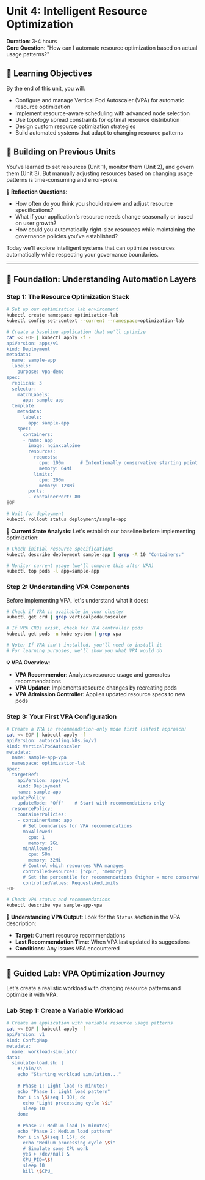 # Unit 4: Intelligent Resource Optimization
**Duration**: 3-4 hours  
**Core Question**: "How can I automate resource optimization based on actual usage patterns?"

## 🎯 Learning Objectives
By the end of this unit, you will:
- Configure and manage Vertical Pod Autoscaler (VPA) for automatic resource optimization
- Implement resource-aware scheduling with advanced node selection
- Use topology spread constraints for optimal resource distribution
- Design custom resource optimization strategies
- Build automated systems that adapt to changing resource patterns

## 🔄 Building on Previous Units

You've learned to set resources (Unit 1), monitor them (Unit 2), and govern them (Unit 3). But manually adjusting resources based on changing usage patterns is time-consuming and error-prone.

**🤔 Reflection Questions**:
- How often do you think you should review and adjust resource specifications?
- What if your application's resource needs change seasonally or based on user growth?
- How could you automatically right-size resources while maintaining the governance policies you've established?

Today we'll explore intelligent systems that can optimize resources automatically while respecting your governance boundaries.

---

## 🤖 Foundation: Understanding Automation Layers

### Step 1: The Resource Optimization Stack

```bash
# Set up our optimization lab environment
kubectl create namespace optimization-lab
kubectl config set-context --current --namespace=optimization-lab

# Create a baseline application that we'll optimize
cat << EOF | kubectl apply -f -
apiVersion: apps/v1
kind: Deployment
metadata:
  name: sample-app
  labels:
    purpose: vpa-demo
spec:
  replicas: 3
  selector:
    matchLabels:
      app: sample-app
  template:
    metadata:
      labels:
        app: sample-app
    spec:
      containers:
      - name: app
        image: nginx:alpine
        resources:
          requests:
            cpu: 100m      # Intentionally conservative starting point
            memory: 64Mi
          limits:
            cpu: 200m
            memory: 128Mi
        ports:
        - containerPort: 80
EOF

# Wait for deployment
kubectl rollout status deployment/sample-app
```

**🎯 Current State Analysis**:
Let's establish our baseline before implementing optimization:

```bash
# Check initial resource specifications
kubectl describe deployment sample-app | grep -A 10 "Containers:"

# Monitor current usage (we'll compare this after VPA)
kubectl top pods -l app=sample-app
```

### Step 2: Understanding VPA Components

Before implementing VPA, let's understand what it does:

```bash
# Check if VPA is available in your cluster
kubectl get crd | grep verticalpodautoscaler

# If VPA CRDs exist, check for VPA controller pods
kubectl get pods -n kube-system | grep vpa

# Note: If VPA isn't installed, you'll need to install it
# For learning purposes, we'll show you what VPA would do
```

**💡 VPA Overview**:
- **VPA Recommender**: Analyzes resource usage and generates recommendations
- **VPA Updater**: Implements resource changes by recreating pods  
- **VPA Admission Controller**: Applies updated resource specs to new pods

### Step 3: Your First VPA Configuration

```bash
# Create a VPA in recommendation-only mode first (safest approach)
cat << EOF | kubectl apply -f -
apiVersion: autoscaling.k8s.io/v1
kind: VerticalPodAutoscaler
metadata:
  name: sample-app-vpa
  namespace: optimization-lab
spec:
  targetRef:
    apiVersion: apps/v1
    kind: Deployment
    name: sample-app
  updatePolicy:
    updateMode: "Off"    # Start with recommendations only
  resourcePolicy:
    containerPolicies:
    - containerName: app
      # Set boundaries for VPA recommendations
      maxAllowed:
        cpu: 1
        memory: 2Gi
      minAllowed:
        cpu: 50m
        memory: 32Mi
      # Control which resources VPA manages
      controlledResources: ["cpu", "memory"]
      # Set the percentile for recommendations (higher = more conservative)
      controlledValues: RequestsAndLimits
EOF

# Check VPA status and recommendations
kubectl describe vpa sample-app-vpa
```

**🤔 Understanding VPA Output**:
Look for the `Status` section in the VPA description:
- **Target**: Current resource recommendations
- **Last Recommendation Time**: When VPA last updated its suggestions
- **Conditions**: Any issues VPA encountered

---

## 🧪 Guided Lab: VPA Optimization Journey

Let's create a realistic workload with changing resource patterns and optimize it with VPA.

### Lab Step 1: Create a Variable Workload

```bash
# Create an application with variable resource usage patterns
cat << EOF | kubectl apply -f -
apiVersion: v1
kind: ConfigMap
metadata:
  name: workload-simulator
data:
  simulate-load.sh: |
    #!/bin/sh
    echo "Starting workload simulation..."
    
    # Phase 1: Light load (5 minutes)
    echo "Phase 1: Light load pattern"
    for i in \$(seq 1 30); do
      echo "Light processing cycle \$i"
      sleep 10
    done
    
    # Phase 2: Medium load (5 minutes)  
    echo "Phase 2: Medium load pattern"
    for i in \$(seq 1 15); do
      echo "Medium processing cycle \$i"
      # Simulate some CPU work
      yes > /dev/null &
      CPU_PID=\$!
      sleep 10
      kill \$CPU_